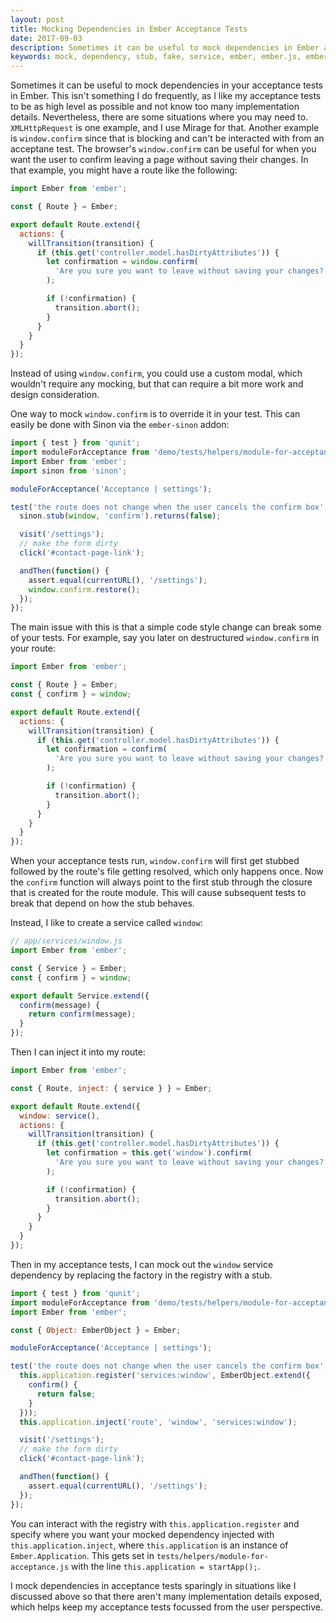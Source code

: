 ```yaml
---
layout: post
title: Mocking Dependencies in Ember Acceptance Tests
date: 2017-09-03
description: Sometimes it can be useful to mock dependencies in Ember acceptance tests. This isn't something I do frequently, as I like my acceptance tests to be as high level as possible and not know too many implementation details. Nevertheless, there are some situations where you may need to. In this post, I will show you how.
keywords: mock, dependency, stub, fake, service, ember, ember.js, emberJS, acceptance , test, testing, window, mock window, confirm, alert, stub confirm, mock confirm, mocking services in acceptance tests, stubbing services in acceptance tests
---
```


Sometimes it can be useful to mock dependencies in your acceptance tests in Ember. This isn't something I do frequently, as I like my acceptance tests to be as high level as possible and not know too many implementation details. Nevertheless, there are some situations where you may need to. `XMLHttpRequest` is one example, and I use Mirage for that. Another example is `window.confirm` since that is blocking and can't be interacted with from an acceptane test. The browser's `window.confirm` can be useful for when you want the user to confirm leaving a page without saving their changes. In that example, you might have a route like the following:

```js
import Ember from 'ember';

const { Route } = Ember;

export default Route.extend({
  actions: {
    willTransition(transition) {
      if (this.get('controller.model.hasDirtyAttributes')) {
        let confirmation = window.confirm(
          'Are you sure you want to leave without saving your changes?'
        );

        if (!confirmation) {
          transition.abort();
        }
      }
    }
  }
});
```

Instead of using `window.confirm`, you could use a custom modal, which wouldn't require any mocking, but that can require a bit more work and design consideration.

One way to mock `window.confirm` is to override it in your test. This can easily be done with Sinon via the `ember-sinon` addon:

```js
import { test } from 'qunit';
import moduleForAcceptance from 'demo/tests/helpers/module-for-acceptance';
import Ember from 'ember';
import sinon from 'sinon';

moduleForAcceptance('Acceptance | settings');

test('the route does not change when the user cancels the confirm box', function(assert) {
  sinon.stub(window, 'confirm').returns(false);

  visit('/settings');
  // make the form dirty
  click('#contact-page-link');

  andThen(function() {
    assert.equal(currentURL(), '/settings');
    window.confirm.restore();
  });
});
```

The main issue with this is that a simple code style change can break some of your tests. For example, say you later on destructured `window.confirm` in your route:

```js
import Ember from 'ember';

const { Route } = Ember;
const { confirm } = window;

export default Route.extend({
  actions: {
    willTransition(transition) {
      if (this.get('controller.model.hasDirtyAttributes')) {
        let confirmation = confirm(
          'Are you sure you want to leave without saving your changes?'
        );

        if (!confirmation) {
          transition.abort();
        }
      }
    }
  }
});
```

When your acceptance tests run, `window.confirm` will first get stubbed followed by the route's file getting resolved, which only happens once. Now the `confirm` function will always point to the first stub through the closure that is created for the route module. This will cause subsequent tests to break that depend on how the stub behaves.

Instead, I like to create a service called `window`:

```js
// app/services/window.js
import Ember from 'ember';

const { Service } = Ember;
const { confirm } = window;

export default Service.extend({
  confirm(message) {
    return confirm(message);
  }
});
```

Then I can inject it into my route:

```js
import Ember from 'ember';

const { Route, inject: { service } } = Ember;

export default Route.extend({
  window: service(),
  actions: {
    willTransition(transition) {
      if (this.get('controller.model.hasDirtyAttributes')) {
        let confirmation = this.get('window').confirm(
          'Are you sure you want to leave without saving your changes?'
        );

        if (!confirmation) {
          transition.abort();
        }
      }
    }
  }
});
```

Then in my acceptance tests, I can mock out the `window` service dependency by replacing the factory in the registry with a stub.

```js
import { test } from 'qunit';
import moduleForAcceptance from 'demo/tests/helpers/module-for-acceptance';
import Ember from 'ember';

const { Object: EmberObject } = Ember;

moduleForAcceptance('Acceptance | settings');

test('the route does not change when the user cancels the confirm box', function(assert) {
  this.application.register('services:window', EmberObject.extend({
    confirm() {
      return false;
    }
  }));
  this.application.inject('route', 'window', 'services:window');

  visit('/settings');
  // make the form dirty
  click('#contact-page-link');

  andThen(function() {
    assert.equal(currentURL(), '/settings');
  });
});
```

You can interact with the registry with `this.application.register` and specify where you want your mocked dependency injected with `this.application.inject`, where `this.application` is an instance of `Ember.Application`. This gets set in `tests/helpers/module-for-acceptance.js` with the line `this.application = startApp();`.

I mock dependencies in acceptance tests sparingly in situations like I discussed above so that there aren't many implementation details exposed, which helps keep my acceptance tests focussed from the user perspective.
